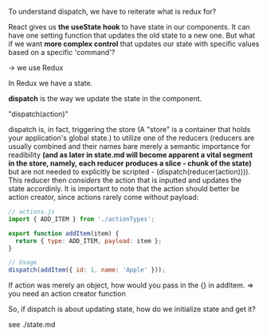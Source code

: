 To understand dispatch, we have to reiterate what is redux for?

React gives us **the useState hook** to have state in our components.
It can have one setting function that updates the old state to a new one.
But what if we want **more complex control** that updates our state with specific values based on a specific 'command'?

-> we use Redux

In Redux we have a state.

**dispatch** is the way we update the state in the component.

"dispatch(action)"

dispatch is, in fact, triggering the store (A "store" is a container that holds your application's global state.) to utilize one of the reducers (reducers are usually combined and their names bare merely a semantic importance for readibility **(and as later in state.md will become apparent a vital segment in the store, namely, each reducer produces a slice -  chunk of the state)** but are not needed to explicitly be scripted - (dispatch(reducer(action)))). 
This reducer then *considers* the action that is inputted and updates the state accordinly.
It is important to note that the action should better be action creator, since actions rarely come without payload:

```js
// actions.js
import { ADD_ITEM } from './actionTypes';

export function addItem(item) {
  return { type: ADD_ITEM, payload: item };
}

// Usage
dispatch(addItem({ id: 1, name: 'Apple' }));
```

If action was merely an object, how would you pass in the {} in addItem. => you need an action creator function

So, if dispatch is about updating state, how do we initialize state and get it? 

see ./state.md